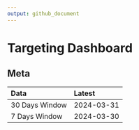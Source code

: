 ```yaml
---
output: github_document
---
```


# Targeting Dashboard



## Meta


|Data           |Latest     |
|:--------------|:----------|
|30 Days Window |2024-03-31 |
|7 Days Window  |2024-03-30 |
